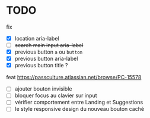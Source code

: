 # TODO

fix

- [x] location aria-label
- [ ] ~~search main input aria-label~~
- [x] previous button `a` ou `button`
- [x] previous button aria-label
- [x] previous button title ?

feat https://passculture.atlassian.net/browse/PC-15578

- [ ] ajouter bouton invisible
- [ ] bloquer focus au clavier sur input
- [ ] vérifier comportement entre Landing et Suggestions
- [ ] le style responsive design du nouveau bouton caché
